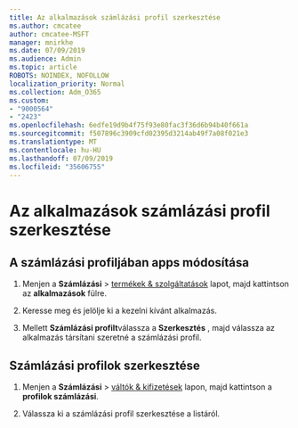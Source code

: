 ```yaml
---
title: Az alkalmazások számlázási profil szerkesztése
ms.author: cmcatee
author: cmcatee-MSFT
manager: mnirkhe
ms.date: 07/09/2019
ms.audience: Admin
ms.topic: article
ROBOTS: NOINDEX, NOFOLLOW
localization_priority: Normal
ms.collection: Adm_O365
ms.custom:
- "9000564"
- "2423"
ms.openlocfilehash: 6edfe19d9b4f75f93e80fac3f36d6b94b40f661a
ms.sourcegitcommit: f507896c3909cfd02395d3214ab49f7a08f021e3
ms.translationtype: MT
ms.contentlocale: hu-HU
ms.lasthandoff: 07/09/2019
ms.locfileid: "35606755"
---
```

# <a name="edit-billing-profile-for-apps"></a>Az alkalmazások számlázási profil szerkesztése

## <a name="to-change-the-billing-profile-on-apps"></a>A számlázási profiljában apps módosítása

1. Menjen a **Számlázási** > [termékek & szolgáltatások](https://go.microsoft.com/fwlink/p/?linkid=842054) lapot, majd kattintson az **alkalmazások** fülre.

2. Keresse meg és jelölje ki a kezelni kívánt alkalmazás.  

3. Mellett **Számlázási profilt**válassza a **Szerkesztés** , majd válassza az alkalmazás társítani szeretné a számlázási profil.

## <a name="edit-billing-profiles"></a>Számlázási profilok szerkesztése

1. Menjen a **Számlázási** > [váltók & kifizetések](https://go.microsoft.com/fwlink/p/?linkid=848039) lapon, majd kattintson a **profilok számlázási**.

2. Válassza ki a számlázási profil szerkesztése a listáról.